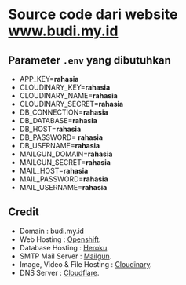 # Source code dari website www.budi.my.id

## Parameter `.env` yang dibutuhkan

- APP_KEY=**rahasia**
- CLOUDINARY_KEY=**rahasia**
- CLOUDINARY_NAME=**rahasia**
- CLOUDINARY_SECRET=**rahasia**
- DB_CONNECTION=**rahasia**
- DB_DATABASE=**rahasia**
- DB_HOST=**rahasia**
- DB_PASSWORD= **rahasia**
- DB_USERNAME=**rahasia**
- MAILGUN_DOMAIN=**rahasia**
- MAILGUN_SECRET=**rahasia**
- MAIL_HOST=**rahasia**
- MAIL_PASSWORD=**rahasia**
- MAIL_USERNAME=**rahasia**

## Credit

- Domain : budi.my.id
- Web Hosting : [Openshift](https://www.openshift.com/).
- Database Hosting : [Heroku](https://postgres.heroku.com).
- SMTP Mail Server : [Mailgun](https://www.mailgun.com/).
- Image, Video & File Hosting : [Cloudinary](https://www.cloudinary.com).
- DNS Server : [Cloudflare](https://www.cloudflare.com).
